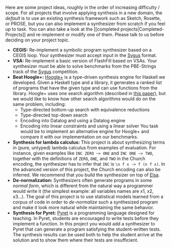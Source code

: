 Here are some project ideas, roughly in the order of increasing difficulty / scope. For all projects that involve applying synthesis in a new domain, the *default* is to use an existing synthesis framework such as Sketch, Rosette, or PROSE, but you can also implement a synthesizer from scratch if you feel up to task. You can also take a look at the [[completed projects|Completed-Projects]] and re-implement or modify one of them. Please talk to us before deciding on your project topic.

* **CEGIS:** Re-implement a symbolic program synthesizer based on a CEGIS loop. Your synthesizer must accept input in the [Sygus](http://sygus.org/) format.
* **VSA:** Re-implement a basic version of FlashFill based on VSAs. Your synthesizer must be able to solve benchmarks from the PBE-Strings track of the [Sygus](http://sygus.org/) competition.
* **Beat Hoogle+:** [Hoogle+](http://goto.ucsd.edu/hoogle_plus) is a type-driven synthesis engine for Haskell we developed. Given a Haskell type and a library, it generates a ranked list of programs that have the given type and can use functions from the library. Hoogle+ uses one search algorithm (described in [this paper](https://cseweb.ucsd.edu/~npolikarpova/publications/popl20.pdf)), but we would like to know how other search algorithms would do on the same problem, including:
    * Type-directed bottom-up search with equivalence reductions
    * Type-directed top-down search
    * Encoding into Datalog and using a Datalog engine
    * Encoding into linear constraints and using a linear solver
You task would be to implement an alternative engine for Hoogle+ and compare it with our implementation on our benchmarks.
* **Synthesis for lambda calculus:** This project is about synthesizing terms in (pure, untyped) lambda calculus from examples of evaluation. For instance, given examples like `INC ZERO ~> ONE` and `INC ONE ~> TWO`, together with the definitions of `ZERO`, `ONE`, and `TWO` in the Church encoding, the synthesizer has to infer that `INC` is `\n f x -> f (n f x)`. In the advanced version of this project, the Church encoding can also be inferred. We recommend that you build the synthesizer on top of [Elsa](https://github.com/ucsd-progsys/elsa).
* **De-normalization:** Synthesizers often generate programs in some *normal form*, which is different from the natural way a programmer would write it (the simplest example: all variables names are x1, x2, x3...). The goal of this project is to use statistical models learned from a corpus of code in order to *de-normalize* such a synthesized program and make it look more natural while maintaining the same behavior.
* **Synthesis for Pyret:** [Pyret](https://www.pyret.org/) is a programming language designed for teaching. In Pyret, students are encouraged to write tests before they implement a function. In this project you would add a synthesizer to Pyret that can generate a program satisfying the student-written tests. The synthesis results can be used both to help the student arrive at the solution and to show them where their tests are insufficient.